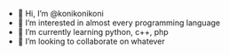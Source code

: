 - 👋 Hi, I’m @konikonikoni
- 👀 I’m interested in almost every programming language
- 🌱 I’m currently learning python, c++, php
- 💞️ I’m looking to collaborate on whatever

<!---
konikonikoni/konikonikoni is a ✨ special ✨ repository because its `README.md` (this file) appears on your GitHub profile.
You can click the Preview link to take a look at your changes.
--->
